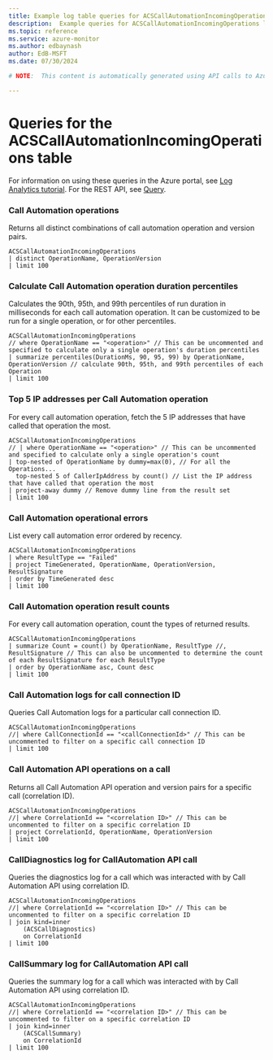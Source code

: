 ```yaml
---
title: Example log table queries for ACSCallAutomationIncomingOperations
description:  Example queries for ACSCallAutomationIncomingOperations log table
ms.topic: reference
ms.service: azure-monitor
ms.author: edbaynash
author: EdB-MSFT
ms.date: 07/30/2024

# NOTE:  This content is automatically generated using API calls to Azure. Any edits made on these files will be overwritten in the next run of the script. 

---
```


# Queries for the ACSCallAutomationIncomingOperations table

For information on using these queries in the Azure portal, see [Log Analytics tutorial](/azure/azure-monitor/logs/log-analytics-tutorial). For the REST API, see [Query](/rest/api/loganalytics/query).


### Call Automation operations  


Returns all distinct combinations of call automation operation and version pairs.  

```query
ACSCallAutomationIncomingOperations
| distinct OperationName, OperationVersion 
| limit 100
```



### Calculate Call Automation operation duration percentiles  


Calculates the 90th, 95th, and 99th percentiles of run duration in milliseconds for each call automation operation. It can be customized to be run for a single operation, or for other percentiles.  

```query
ACSCallAutomationIncomingOperations
// where OperationName == "<operation>" // This can be uncommented and specified to calculate only a single operation's duration percentiles
| summarize percentiles(DurationMs, 90, 95, 99) by OperationName, OperationVersion // calculate 90th, 95th, and 99th percentiles of each Operation
| limit 100
```



### Top 5 IP addresses per Call Automation operation  


For every call automation operation, fetch the 5 IP addresses that have called that operation the most.  

```query
ACSCallAutomationIncomingOperations
// | where OperationName == "<operation>" // This can be uncommented and specified to calculate only a single operation's count
| top-nested of OperationName by dummy=max(0), // For all the Operations...
  top-nested 5 of CallerIpAddress by count() // List the IP address that have called that operation the most
| project-away dummy // Remove dummy line from the result set
| limit 100
```



### Call Automation operational errors  


List every call automation error ordered by recency.  

```query
ACSCallAutomationIncomingOperations
| where ResultType == "Failed"
| project TimeGenerated, OperationName, OperationVersion, ResultSignature
| order by TimeGenerated desc
| limit 100
```



### Call Automation operation result counts  


For every call automation operation, count the types of returned results.  

```query
ACSCallAutomationIncomingOperations
| summarize Count = count() by OperationName, ResultType //, ResultSignature // This can also be uncommented to determine the count of each ResultSignature for each ResultType 
| order by OperationName asc, Count desc
| limit 100
```



### Call Automation logs for call connection ID  


Queries Call Automation logs for a particular call connection ID.  

```query
ACSCallAutomationIncomingOperations
//| where CallConnectionId == "<callConnectionId>" // This can be uncommented to filter on a specific call connection ID
| limit 100

```



### Call Automation API operations on a call  


Returns all Call Automation API operation and version pairs for a specific call (correlation ID).  

```query
ACSCallAutomationIncomingOperations
//| where CorrelationId == "<correlation ID>" // This can be uncommented to filter on a specific correlation ID
| project CorrelationId, OperationName, OperationVersion
| limit 100
```



### CallDiagnostics log for CallAutomation API call  


Queries the diagnostics log for a call which was interacted with by Call Automation API using correlation ID.  

```query
ACSCallAutomationIncomingOperations 
//| where CorrelationId == "<correlation ID>" // This can be uncommented to filter on a specific correlation ID
| join kind=inner
    (ACSCallDiagnostics)
    on CorrelationId
| limit 100

```



### CallSummary log for CallAutomation API call  


Queries the summary log for a call which was interacted with by Call Automation API using correlation ID.  

```query
ACSCallAutomationIncomingOperations 
//| where CorrelationId == "<correlation ID>" // This can be uncommented to filter on a specific correlation ID
| join kind=inner
    (ACSCallSummary)
    on CorrelationId
| limit 100

```

